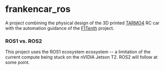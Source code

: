 # frankencar_ros

A project combining the physical design of the 3D printed [TARMO4](https://www.reddit.com/r/EngineeringNS/comments/fxlblu/tarmo4_updates/) RC car with the automation guidance of the [F1Tenth](https://f1tenth.org) project.  

### ROS1 vs. ROS2
This project uses the ROS1 ecosystem ecosystem -- a limitation of the current compute being stuck on the nVIDIA Jetson T2.  ROS2 will follow at some point.
